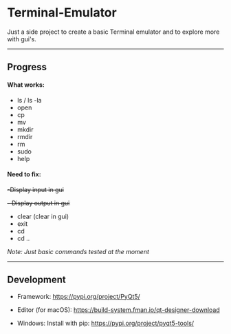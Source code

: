 # Terminal-Emulator

Just a side project to create a basic Terminal emulator and to explore more with gui's.

---
## Progress

#### What works:
- ls / ls -la
- open
- cp
- mv
- mkdir
- rmdir
- rm
- sudo
- help

#### Need to fix:
~~-Display input in gui~~

~~- Display output in gui~~
- clear (clear in gui)
- exit
- cd
- cd ..

*Note: Just basic commands tested at the moment*

-----------------------------------------------------------
## Development

- Framework: https://pypi.org/project/PyQt5/

- Editor (for macOS): https://build-system.fman.io/qt-designer-download
- Windows: Install with pip: https://pypi.org/project/pyqt5-tools/
